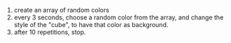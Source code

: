 1) create an array of random colors
2) every 3 seconds, choose a random color from the array, and change the style of the "cube", to have that color as background.
3) after 10 repetitions, stop.